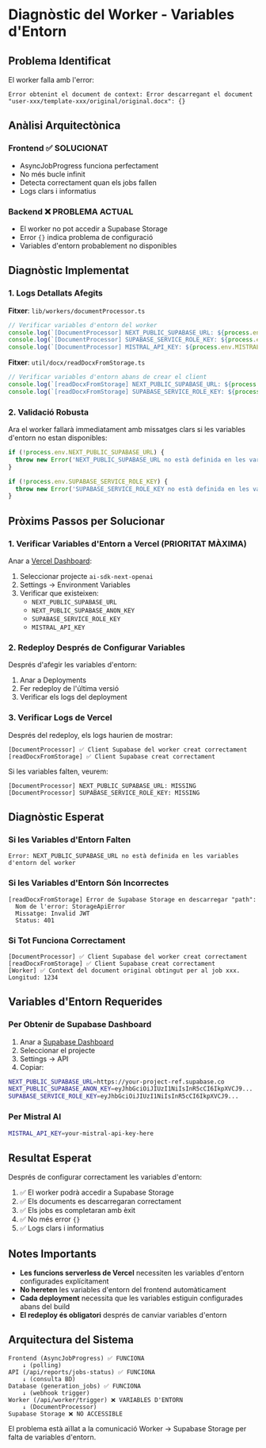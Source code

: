 # Diagnòstic del Worker - Variables d'Entorn

## Problema Identificat

El worker falla amb l'error:
```
Error obtenint el document de context: Error descarregant el document "user-xxx/template-xxx/original/original.docx": {}
```

## Anàlisi Arquitectònica

### Frontend ✅ SOLUCIONAT
- AsyncJobProgress funciona perfectament
- No més bucle infinit
- Detecta correctament quan els jobs fallen
- Logs clars i informatius

### Backend ❌ PROBLEMA ACTUAL
- El worker no pot accedir a Supabase Storage
- Error `{}` indica problema de configuració
- Variables d'entorn probablement no disponibles

## Diagnòstic Implementat

### 1. Logs Detallats Afegits

**Fitxer**: `lib/workers/documentProcessor.ts`
```typescript
// Verificar variables d'entorn del worker
console.log(`[DocumentProcessor] NEXT_PUBLIC_SUPABASE_URL: ${process.env.NEXT_PUBLIC_SUPABASE_URL ? 'PRESENT' : 'MISSING'}`);
console.log(`[DocumentProcessor] SUPABASE_SERVICE_ROLE_KEY: ${process.env.SUPABASE_SERVICE_ROLE_KEY ? 'PRESENT' : 'MISSING'}`);
console.log(`[DocumentProcessor] MISTRAL_API_KEY: ${process.env.MISTRAL_API_KEY ? 'PRESENT' : 'MISSING'}`);
```

**Fitxer**: `util/docx/readDocxFromStorage.ts`
```typescript
// Verificar variables d'entorn abans de crear el client
console.log(`[readDocxFromStorage] NEXT_PUBLIC_SUPABASE_URL: ${process.env.NEXT_PUBLIC_SUPABASE_URL ? 'PRESENT' : 'MISSING'}`);
console.log(`[readDocxFromStorage] SUPABASE_SERVICE_ROLE_KEY: ${process.env.SUPABASE_SERVICE_ROLE_KEY ? 'PRESENT' : 'MISSING'}`);
```

### 2. Validació Robusta

Ara el worker fallarà immediatament amb missatges clars si les variables d'entorn no estan disponibles:

```typescript
if (!process.env.NEXT_PUBLIC_SUPABASE_URL) {
  throw new Error('NEXT_PUBLIC_SUPABASE_URL no està definida en les variables d\'entorn del worker');
}

if (!process.env.SUPABASE_SERVICE_ROLE_KEY) {
  throw new Error('SUPABASE_SERVICE_ROLE_KEY no està definida en les variables d\'entorn del worker');
}
```

## Pròxims Passos per Solucionar

### 1. Verificar Variables d'Entorn a Vercel (PRIORITAT MÀXIMA)

Anar a [Vercel Dashboard](https://vercel.com/dashboard):
1. Seleccionar projecte `ai-sdk-next-openai`
2. Settings → Environment Variables
3. Verificar que existeixen:
   - `NEXT_PUBLIC_SUPABASE_URL`
   - `NEXT_PUBLIC_SUPABASE_ANON_KEY`
   - `SUPABASE_SERVICE_ROLE_KEY`
   - `MISTRAL_API_KEY`

### 2. Redeploy Després de Configurar Variables

Després d'afegir les variables d'entorn:
1. Anar a Deployments
2. Fer redeploy de l'última versió
3. Verificar els logs del deployment

### 3. Verificar Logs de Vercel

Després del redeploy, els logs haurien de mostrar:
```
[DocumentProcessor] ✅ Client Supabase del worker creat correctament
[readDocxFromStorage] ✅ Client Supabase creat correctament
```

Si les variables falten, veurem:
```
[DocumentProcessor] NEXT_PUBLIC_SUPABASE_URL: MISSING
[DocumentProcessor] SUPABASE_SERVICE_ROLE_KEY: MISSING
```

## Diagnòstic Esperat

### Si les Variables d'Entorn Falten
```
Error: NEXT_PUBLIC_SUPABASE_URL no està definida en les variables d'entorn del worker
```

### Si les Variables d'Entorn Són Incorrectes
```
[readDocxFromStorage] Error de Supabase Storage en descarregar "path":
  Nom de l'error: StorageApiError
  Missatge: Invalid JWT
  Status: 401
```

### Si Tot Funciona Correctament
```
[DocumentProcessor] ✅ Client Supabase del worker creat correctament
[readDocxFromStorage] ✅ Client Supabase creat correctament
[Worker] ✅ Context del document original obtingut per al job xxx. Longitud: 1234
```

## Variables d'Entorn Requerides

### Per Obtenir de Supabase Dashboard

1. Anar a [Supabase Dashboard](https://app.supabase.com)
2. Seleccionar el projecte
3. Settings → API
4. Copiar:

```bash
NEXT_PUBLIC_SUPABASE_URL=https://your-project-ref.supabase.co
NEXT_PUBLIC_SUPABASE_ANON_KEY=eyJhbGciOiJIUzI1NiIsInR5cCI6IkpXVCJ9...
SUPABASE_SERVICE_ROLE_KEY=eyJhbGciOiJIUzI1NiIsInR5cCI6IkpXVCJ9...
```

### Per Mistral AI

```bash
MISTRAL_API_KEY=your-mistral-api-key-here
```

## Resultat Esperat

Després de configurar correctament les variables d'entorn:

1. ✅ El worker podrà accedir a Supabase Storage
2. ✅ Els documents es descarregaran correctament
3. ✅ Els jobs es completaran amb èxit
4. ✅ No més error `{}`
5. ✅ Logs clars i informatius

## Notes Importants

- **Les funcions serverless de Vercel** necessiten les variables d'entorn configurades explícitament
- **No hereten** les variables d'entorn del frontend automàticament
- **Cada deployment** necessita que les variables estiguin configurades abans del build
- **El redeploy és obligatori** després de canviar variables d'entorn

## Arquitectura del Sistema

```
Frontend (AsyncJobProgress) ✅ FUNCIONA
    ↓ (polling)
API (/api/reports/jobs-status) ✅ FUNCIONA
    ↓ (consulta BD)
Database (generation_jobs) ✅ FUNCIONA
    ↓ (webhook trigger)
Worker (/api/worker/trigger) ❌ VARIABLES D'ENTORN
    ↓ (DocumentProcessor)
Supabase Storage ❌ NO ACCESSIBLE
```

El problema està aïllat a la comunicació Worker → Supabase Storage per falta de variables d'entorn.
